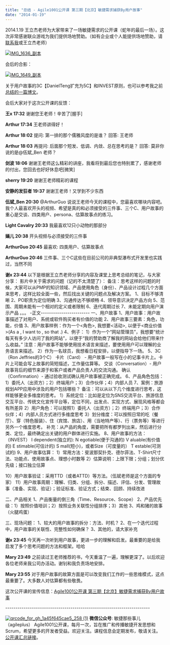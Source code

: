```yaml
---
title: "总结 - Agile1001公开课 第三期【北京】敏捷需求捕获By用户故事"
date: "2014-01-19"
---
```


2014.1.19 王立杰老师为大家带来了一场敏捷需求的公开课（蛇年的最后一场）。这次非常感谢联众游戏为我们提供场地赞助。（如有企业或个人能提供场地赞助，请[联系我](http://bobjiang.com/about_bob_jiang/)或王立杰老师）

[![IMG_1636_副本](http://bobjiang.com/wp-content/uploads/2014/01/IMG_1636_副本-296x300.jpg)](http://bobjiang.com/wp-content/uploads/2014/01/IMG_1636_副本.jpg)

会后的合影：

[![IMG_1649_副本](http://bobjiang.com/wp-content/uploads/2014/01/IMG_1649_副本-300x187.jpg)](http://bobjiang.com/wp-content/uploads/2014/01/IMG_1649_副本.jpg)

关于用户故事的3C【DanielTeng扩充为5C】和INVEST原则，也可以参考我之前[总结的一篇博文](http://bobjiang.com/2013/11/24/product_backlog_user_story/)。

会后大家对于这次公开课的反馈：

**王x 17:32** 谢谢您王老师！辛苦了\[握手\]

**Arthur 17:34** 王老师讲得好！

**Arthur 18:02** 提问: 第一排的那个儒雅风度的是谁？ 回答: 王老师

**Arthur 18:03** 再提问: 后面那个短发、低调、内敛、总在思考的是？ 回答: 莫非你说的是@伍斌\_Ben 老师？

**剑波 18:06** 谢谢王老师这么精彩的讲座，我看将到最后您也特别累了，感谢老师的付出，您回去也好好休息吧\[微笑\]

**sherry 19:20** 谢谢王老师精彩的课程

**安静的发狂者 19:37** 谢谢王老师！又学到不少东西

**伍斌\_Ben 20:30** @ArthurGuo 说说王老师今天的课程中，您最喜欢哪块内容吧。我个人最喜欢开头的视频、希望是真的和必须接受的三件事、三个C、用户故事的重心是交谈、四类用户、persona、估算故事点的练习。

**Light Cavalry 20:33** 我最喜欢12只小动物的那部分

**婳儿 20:38** 开头视频与必须接受的三件事

**ArthurGuo 20:45** 最喜欢: 四类用户、估算故事点

**ArthurGuo 20:46** 三件事、三个C这些在目前公司的非典型瀑布式开发里也实践过，当然不同

**谢x 23:44** 以下是根据王立杰老师分享的内容及课堂上思考总结的笔记，与大家分享： 影片中关于需求的问题（记的不太清楚了）： 备注：思考这样的问题的时候，大家可以从PMP的知识领域、产品使用角色（身份）、产品设计过程几个方面来思考，这样比较全面一些，然后找出关键的问题点及解决方案。 1、目标不够清晰 2、PO职责为定位明确 3、沟通传达不够顺畅 4、领导意识决定产品方向 5、范围、周期未能有一个相对的定义或者限制 6、迭代周期过长 7、未能定期向用户演示产品 。。。 -正文------------------------ 一、用户故事 1、用户故事：用户故事描述了对用户、系统或软件购买者有价值的功能 2、用户故事三要素：角色，功能，价值 3、用户故事样例：作为一个<角色>, 我想要<活动>, 以便于<商业价值>(As a <Role>, I want to <Activity>, so that <Business Value>.) 4、例子： 1）作为一个“网站管理员”，我想要“统计每天有多少人访问了我的网站”，以便于“我的赞助商了解我的网站会给他们带来什么收益。” 注意：用户故事不能够使用技术语言来描述，要使用用户可以理解的业务语言来描述。 2）作为一名球员，我想看日程安排，以便指导下一场。 5、3C（Ron Jeffries的3个C） 卡片（Card） - 用户故事一般写在小的记事卡片上。卡片上可能会写上故事的简短描述，工作量估算等。 交谈（Conversation）- 用户故事背后的细节来源于和客户或者产品负责人的交流沟通。 确认（Confirmation）- 通过验收测试确认用户故事被正确完成。 6、产品角色包括：1）委托人（出资方）；2）终端用户；3）合作伙伴；4）内部人员 7、案例：旅游规划APP应用中涉及的用户包括哪些？ 备注：可以从以下几个维度进行思考，这样能够更全多维度的思考。 1）系统定位：比如是定位为SNS交流平台、旅游信息交互平台、传统文化宣传平台等，定位不同，出发点、实现方式、展现风格等都会有所差异 2）用户角色：可以按照1）委托人（出资方）；2）终端用户；3）合作伙伴；4）内部人员方式进行多维度思考 3）划分维度：可以按照日常的吃（餐厅）、穿（特色服装）、住（宾馆、旅店）、用（当地特产等）、行（票务等）等进行另外一个维度思考。 补充：从产品的角度，需要把所有都罗列出来，然后进行分类、定位，最终确定出关键的用户群体进行实施。 8、用户故事的方法：（INVEST） I dependent(独立的): N egotiable(便于沟通的) V aluable(有价值的) E stimable(可估计的) S mall(短小)，或者Size（可度量的） T estable(可测试的) 9、用户故事估算： 1）常用方法：斐波那契扑克、德尔菲法、T-Shirt尺寸法、功能点、使用故事点、理想小时数等 2）估算说明：上限下限；分组；划分优先级；接口独立估算

10）用户故事验证：采用TTD（或者ATTD）等方法。（伍斌老师是这个方面的专家） 11）用户故事周期：理解、归类、分组、拆分、描述、评估、分发、管理故事（准备、实现、验证）；验证标准、验证方式；结束、回顾、持续改进

二、产品相关 1、产品衡量的倒三角（Time、Resource、Scope） 2、产品优先级：1）按照价值培训；2）按照业务关联性分组排序；3）其他 3、鸡和猪的故事（火腿鸡蛋）

三、现场问题： 1、较大的用户故事的拆分：方法、时机？ 2、在一个迭代过程中，用户故事的关联性、完整性如何确保？ 3、其他的，请大家补充

**谢x 23:45** 今天再一次听到用户故事，更进一步的理解和启发。最重要的是给我启发了多个思考问题的方法和框架。哈哈

**Mary 23:49** 之前读过王老师推荐的书，今天重温了一遍，理解更深了。以后欢迎各位老师来我公司办活动。谢钊和我负责场地安排。

**Mary 23:55** 对于用户故事的故算方面是可以改变我们工作的一些思维模式，这点最重要了。大多数人对估算都有些敬畏。

这次公开课的宣传信息：[Agile1001公开课 第三期【北京】敏捷需求捕获By用户故事](http://bobjiang.com/2014/01/16/agile1001-requirement-user-story/)

\-----------------------------------------------------------------------

[![qrcode_for_gh_1a45f645cae5_258 (1)](http://bobjiang.com/wp-content/uploads/2013/12/qrcode_for_gh_1a45f645cae5_258-1.jpg)](http://bobjiang.com/wp-content/uploads/2013/12/qrcode_for_gh_1a45f645cae5_258-1.jpg) **微信公众号**: 敏捷那些事儿（agileplus） Agile1001公开课，每月一次，旨在推广和传播敏捷开发思想和Scrum，希望更多的开发者受益。欢迎关注。课程信息会定期发布，敬请关注。[公开课汇总链接](http://bobjiang.com/agile1001-open-course/)。
